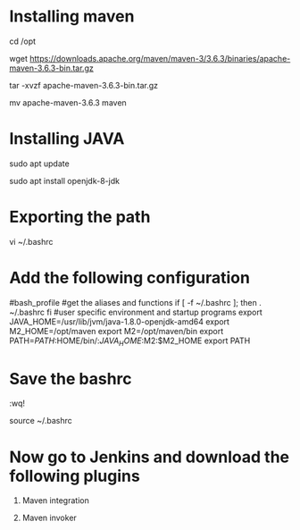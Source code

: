 # Installing maven

cd /opt

wget https://downloads.apache.org/maven/maven-3/3.6.3/binaries/apache-maven-3.6.3-bin.tar.gz

tar -xvzf apache-maven-3.6.3-bin.tar.gz

mv apache-maven-3.6.3 maven


# Installing JAVA

sudo apt update

sudo apt install openjdk-8-jdk


# Exporting the path

vi ~/.bashrc

# Add the following configuration 

#bash_profile
#get the aliases and functions
if [ -f ~/.bashrc ]; then
        . ~/.bashrc
fi
#user specific environment and startup programs
export JAVA_HOME=/usr/lib/jvm/java-1.8.0-openjdk-amd64
export M2_HOME=/opt/maven
export M2=/opt/maven/bin
export PATH=$PATH:$HOME/bin/:$JAVA_HOME:$M2:$M2_HOME
export PATH


# Save the bashrc 

:wq!

source  ~/.bashrc

# Now go to Jenkins and download the following plugins

1. Maven integration 

2. Maven invoker







